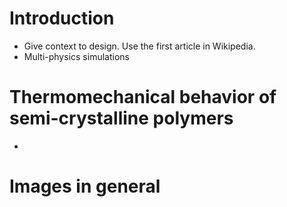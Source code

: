 # Introduction
- Give context to design. Use the first article in Wikipedia.
- Multi-physics simulations

# Thermomechanical behavior of semi-crystalline polymers
-


# Images in general
